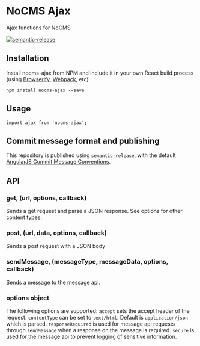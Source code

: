 # NoCMS Ajax

Ajax functions for NoCMS

[![semantic-release](https://img.shields.io/badge/%20%20%F0%9F%93%A6%F0%9F%9A%80-semantic--release-e10079.svg)](https://github.com/semantic-release/semantic-release)


## Installation

Install nocms-ajax from NPM and include it in your own React build process (using [Browserify](http://browserify.org), [Webpack](http://webpack.github.io/), etc).

```
npm install nocms-ajax --save
```

## Usage

```
import ajax from 'nocms-ajax';

```

## Commit message format and publishing

This repository is published using `semantic-release`, with the default [AngularJS Commit Message Conventions](https://docs.google.com/document/d/1QrDFcIiPjSLDn3EL15IJygNPiHORgU1_OOAqWjiDU5Y/edit).

## API

### get, (url, options, callback)
Sends a get request and parse a JSON response. See options for other content types.

### post, (url, data, options, callback)
Sends a post request with a JSON body

### sendMessage, (messageType, messageData, options, callback)
Sends a message to the message api.

### options object
The following options are supported:
`accept` sets the accept header of the request.
`contentType` can be set to `text/html`. Default is `application/json` which is parsed.
`responseRequired` is used for message api requests through `sendMessage` when a response on the message is required.
`secure` is used for the message api to prevent logging of sensitive information.
